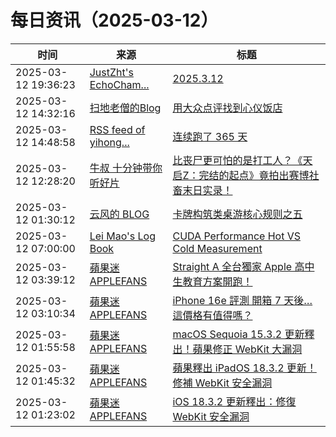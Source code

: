 ﻿# 每日资讯（2025-03-12）

|时间|来源|标题|
|---|---|---|
|2025-03-12 19:36:23|[JustZht's EchoCham...](https://www.justzht.com/rss/)|[2025.3.12](https://www.justzht.com/2025-3-12/)|
|2025-03-12 14:32:16|[扫地老僧的Blog](https://doyj.com/feed/)|[用大众点评找到心仪饭店](https://doyj.com/2025/03/12/%e7%94%a8%e5%a4%a7%e4%bc%97%e7%82%b9%e8%af%84%e6%89%be%e5%88%b0%e5%bf%83%e4%bb%aa%e9%a5%ad%e5%ba%97/)|
|2025-03-12 14:48:58|[RSS feed of yihong...](https://raw.githubusercontent.com/yihong0618/gitblog/master/feed.xml)|[连续跑了 365 天](https://github.com/yihong0618/gitblog/issues/306)|
|2025-03-12 12:28:20|[牛叔 十分钟带你听好片](https://getpodcast.xyz/data/ximalaya/11534451.xml)|[比丧尸更可怕的是打工人？《天启Z：完结的起点》竟拍出赛博社畜末日实录！](https://www.ximalaya.com/sound/819883098)|
|2025-03-12 01:30:12|[云风的 BLOG](http://blog.codingnow.com/atom.xml)|[卡牌构筑类桌游核心规则之五](https://blog.codingnow.com/2025/03/dbg_rules_5.html)|
|2025-03-12 07:00:00|[Lei Mao's Log Book](https://leimao.github.io/atom.xml)|[CUDA Performance Hot VS Cold Measurement](https://leimao.github.io/blog/CUDA-Performance-Hot-Cold-Measurement/)|
|2025-03-12 03:39:12|[蘋果迷 APPLEFANS](https://applefans.today/feed/)|[Straight A 全台獨家 Apple 高中生教育方案開跑！](https://applefans.today/2025-03-straighta-apple-bts-event/)|
|2025-03-12 03:10:34|[蘋果迷 APPLEFANS](https://applefans.today/feed/)|[iPhone 16e 評測 開箱 7 天後…這價格有值得嗎？](https://applefans.today/2025-03-iphone-16e-reviews/)|
|2025-03-12 01:55:58|[蘋果迷 APPLEFANS](https://applefans.today/feed/)|[macOS Sequoia 15.3.2 更新釋出！蘋果修正 WebKit 大漏洞](https://applefans.today/macos-sequoia-15-3-2/)|
|2025-03-12 01:45:32|[蘋果迷 APPLEFANS](https://applefans.today/feed/)|[蘋果釋出 iPadOS 18.3.2 更新！修補 WebKit 安全漏洞](https://applefans.today/ipados-18-3-2/)|
|2025-03-12 01:23:02|[蘋果迷 APPLEFANS](https://applefans.today/feed/)|[iOS 18.3.2 更新釋出：修復 WebKit 安全漏洞](https://applefans.today/ios-18-3-2/)|
